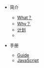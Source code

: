<!-- webpack-docs/_sidebar.md -->
* 简介

  * [What？](introduce/what)
  * [Why？](introduce/why)
  * [计划](introduce/plan "The greatest guide in the world")
  * 

* 手册
  * [Guide](/guide "The greatest guide in the world")
  * [JavaScript](javascript/javascript)